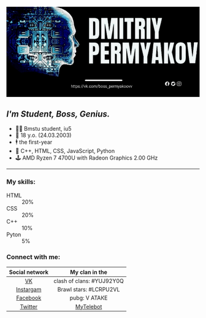 ![2](гит.jpg)
## *I'm Student, Boss, Genius.*

- 👨‍💻 Bmstu student, iu5
- 🤵 18 y.o. (24.03.2003)
- 🕴 the first-year 
- 🔬 С++, HTML, CSS, JavaScript, Python
- 🕹 AMD Ryzen 7 4700U with Radeon Graphics 2.00 GHz
---
<div class="skills">
  <h3>My skills:</h3>
  <dl class="skills-list">
    <dt class="skill-html">HTML</dt>
    <dd class="level"><div style="width: 20%;">20%</div></dd>   
    <dt class="skill-css">CSS</dt>
    <dd class="level"><div style="width: 20%;">20%</div></dd>
    <dt class="skill-c++">C++</dt>
    <dd class="level"><div style="width: 10%;">10%</div></dd>
    <dt class="skill-c++">Pyton </dt>
    <dd class="level"><div style="width: 5%;">5%</div></dd>
  </dl>
</div>

### Connect with me:

| Social network | My clan in the | 
|:-------:|:---:|
|[VK](https://vk.com/boss_permyakoovv)| clash of clans: #YUJ92Y0Q    |
|[Instargam](https://www.instagram.com/permyakoovv/)|Brawl stars: #LCRPU2VL  
|[Facebook](https://www.facebook.com/profile.php?id=100021715921839) | pubg: V АТАКЕ|
|[Twitter](https://twitter.com/Iw7j0jNeuWDUqHl?t=odDCZphkmZ1jTlXyDMDN2g&s=09) |[MyTelebot](https://t.me/Di_rom_pa_bot)| 

